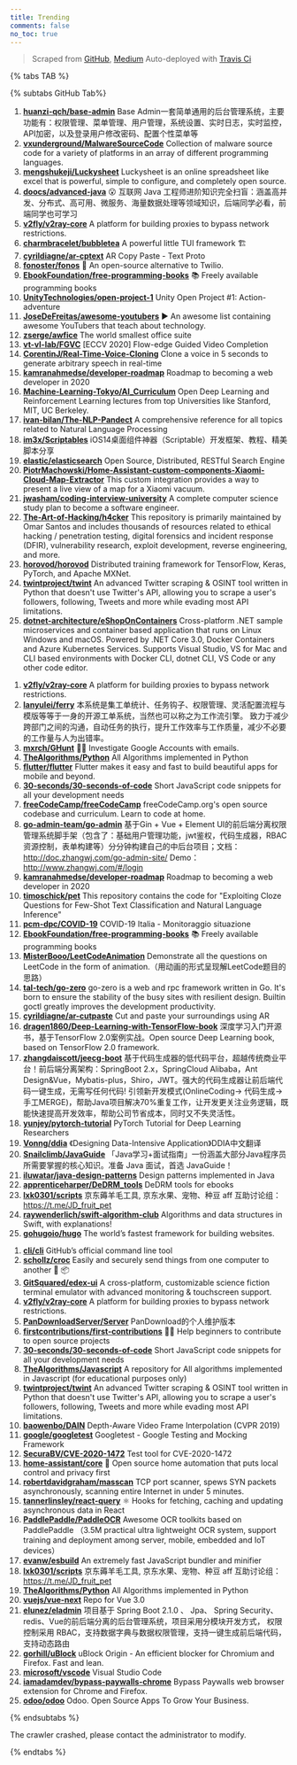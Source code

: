 ```yaml
---
title: Trending
comments: false
no_toc: true
---
```


> Scraped from [GitHub](https://github.com/trending), [Medium](https://medium.com/topic/popular)
Auto-deployed with [Travis Ci](https://travis-ci.org/)

{% tabs TAB %}
<!-- tab GitHub -->
{% subtabs GitHub Tab%}
<!-- tab Daily -->
1. [**huanzi-qch/base-admin**](https://github.com/huanzi-qch/base-admin)
Base Admin一套简单通用的后台管理系统，主要功能有：权限管理、菜单管理、用户管理，系统设置、实时日志，实时监控，API加密，以及登录用户修改密码、配置个性菜单等
2. [**vxunderground/MalwareSourceCode**](https://github.com/vxunderground/MalwareSourceCode)
Collection of malware source code for a variety of platforms in an array of different programming languages.
3. [**mengshukeji/Luckysheet**](https://github.com/mengshukeji/Luckysheet)
Luckysheet is an online spreadsheet like excel that is powerful, simple to configure, and completely open source.
4. [**doocs/advanced-java**](https://github.com/doocs/advanced-java)
😮 互联网 Java 工程师进阶知识完全扫盲：涵盖高并发、分布式、高可用、微服务、海量数据处理等领域知识，后端同学必看，前端同学也可学习
5. [**v2fly/v2ray-core**](https://github.com/v2fly/v2ray-core)
A platform for building proxies to bypass network restrictions.
6. [**charmbracelet/bubbletea**](https://github.com/charmbracelet/bubbletea)
A powerful little TUI framework 🏗
7. [**cyrildiagne/ar-cptext**](https://github.com/cyrildiagne/ar-cptext)
AR Copy Paste - Text Proto
8. [**fonoster/fonos**](https://github.com/fonoster/fonos)
🚀 An open-source alternative to Twilio.
9. [**EbookFoundation/free-programming-books**](https://github.com/EbookFoundation/free-programming-books)
📚 Freely available programming books
10. [**UnityTechnologies/open-project-1**](https://github.com/UnityTechnologies/open-project-1)
Unity Open Project #1: Action-adventure
11. [**JoseDeFreitas/awesome-youtubers**](https://github.com/JoseDeFreitas/awesome-youtubers)
▶️ An awesome list containing awesome YouTubers that teach about technology.
12. [**zserge/awfice**](https://github.com/zserge/awfice)
The world smallest office suite
13. [**vt-vl-lab/FGVC**](https://github.com/vt-vl-lab/FGVC)
[ECCV 2020] Flow-edge Guided Video Completion
14. [**CorentinJ/Real-Time-Voice-Cloning**](https://github.com/CorentinJ/Real-Time-Voice-Cloning)
Clone a voice in 5 seconds to generate arbitrary speech in real-time
15. [**kamranahmedse/developer-roadmap**](https://github.com/kamranahmedse/developer-roadmap)
Roadmap to becoming a web developer in 2020
16. [**Machine-Learning-Tokyo/AI_Curriculum**](https://github.com/Machine-Learning-Tokyo/AI_Curriculum)
Open Deep Learning and Reinforcement Learning lectures from top Universities like Stanford, MIT, UC Berkeley.
17. [**ivan-bilan/The-NLP-Pandect**](https://github.com/ivan-bilan/The-NLP-Pandect)
A comprehensive reference for all topics related to Natural Language Processing
18. [**im3x/Scriptables**](https://github.com/im3x/Scriptables)
iOS14桌面组件神器（Scriptable）开发框架、教程、精美脚本分享
19. [**elastic/elasticsearch**](https://github.com/elastic/elasticsearch)
Open Source, Distributed, RESTful Search Engine
20. [**PiotrMachowski/Home-Assistant-custom-components-Xiaomi-Cloud-Map-Extractor**](https://github.com/PiotrMachowski/Home-Assistant-custom-components-Xiaomi-Cloud-Map-Extractor)
This custom integration provides a way to present a live view of a map for a Xiaomi vacuum.
21. [**jwasham/coding-interview-university**](https://github.com/jwasham/coding-interview-university)
A complete computer science study plan to become a software engineer.
22. [**The-Art-of-Hacking/h4cker**](https://github.com/The-Art-of-Hacking/h4cker)
This repository is primarily maintained by Omar Santos and includes thousands of resources related to ethical hacking / penetration testing, digital forensics and incident response (DFIR), vulnerability research, exploit development, reverse engineering, and more.
23. [**horovod/horovod**](https://github.com/horovod/horovod)
Distributed training framework for TensorFlow, Keras, PyTorch, and Apache MXNet.
24. [**twintproject/twint**](https://github.com/twintproject/twint)
An advanced Twitter scraping & OSINT tool written in Python that doesn't use Twitter's API, allowing you to scrape a user's followers, following, Tweets and more while evading most API limitations.
25. [**dotnet-architecture/eShopOnContainers**](https://github.com/dotnet-architecture/eShopOnContainers)
Cross-platform .NET sample microservices and container based application that runs on Linux Windows and macOS. Powered by .NET Core 3.0, Docker Containers and Azure Kubernetes Services. Supports Visual Studio, VS for Mac and CLI based environments with Docker CLI, dotnet CLI, VS Code or any other code editor.
<!-- endtab -->
<!-- tab Weekly -->
1. [**v2fly/v2ray-core**](https://github.com/v2fly/v2ray-core)
A platform for building proxies to bypass network restrictions.
2. [**lanyulei/ferry**](https://github.com/lanyulei/ferry)
本系统是集工单统计、任务钩子、权限管理、灵活配置流程与模版等等于一身的开源工单系统，当然也可以称之为工作流引擎。 致力于减少跨部门之间的沟通，自动任务的执行，提升工作效率与工作质量，减少不必要的工作量与人为出错率。
3. [**mxrch/GHunt**](https://github.com/mxrch/GHunt)
🕵️‍♂️ Investigate Google Accounts with emails.
4. [**TheAlgorithms/Python**](https://github.com/TheAlgorithms/Python)
All Algorithms implemented in Python
5. [**flutter/flutter**](https://github.com/flutter/flutter)
Flutter makes it easy and fast to build beautiful apps for mobile and beyond.
6. [**30-seconds/30-seconds-of-code**](https://github.com/30-seconds/30-seconds-of-code)
Short JavaScript code snippets for all your development needs
7. [**freeCodeCamp/freeCodeCamp**](https://github.com/freeCodeCamp/freeCodeCamp)
freeCodeCamp.org's open source codebase and curriculum. Learn to code at home.
8. [**go-admin-team/go-admin**](https://github.com/go-admin-team/go-admin)
基于Gin + Vue + Element UI的前后端分离权限管理系统脚手架（包含了：基础用户管理功能，jwt鉴权，代码生成器，RBAC资源控制，表单构建等）分分钟构建自己的中后台项目；文档：http://doc.zhangwj.com/go-admin-site/ Demo： http://www.zhangwj.com/#/login
9. [**kamranahmedse/developer-roadmap**](https://github.com/kamranahmedse/developer-roadmap)
Roadmap to becoming a web developer in 2020
10. [**timoschick/pet**](https://github.com/timoschick/pet)
This repository contains the code for "Exploiting Cloze Questions for Few-Shot Text Classification and Natural Language Inference"
11. [**pcm-dpc/COVID-19**](https://github.com/pcm-dpc/COVID-19)
COVID-19 Italia - Monitoraggio situazione
12. [**EbookFoundation/free-programming-books**](https://github.com/EbookFoundation/free-programming-books)
📚 Freely available programming books
13. [**MisterBooo/LeetCodeAnimation**](https://github.com/MisterBooo/LeetCodeAnimation)
Demonstrate all the questions on LeetCode in the form of animation.（用动画的形式呈现解LeetCode题目的思路）
14. [**tal-tech/go-zero**](https://github.com/tal-tech/go-zero)
go-zero is a web and rpc framework written in Go. It's born to ensure the stability of the busy sites with resilient design. Builtin goctl greatly improves the development productivity.
15. [**cyrildiagne/ar-cutpaste**](https://github.com/cyrildiagne/ar-cutpaste)
Cut and paste your surroundings using AR
16. [**dragen1860/Deep-Learning-with-TensorFlow-book**](https://github.com/dragen1860/Deep-Learning-with-TensorFlow-book)
深度学习入门开源书，基于TensorFlow 2.0案例实战。Open source Deep Learning book, based on TensorFlow 2.0 framework.
17. [**zhangdaiscott/jeecg-boot**](https://github.com/zhangdaiscott/jeecg-boot)
基于代码生成器的低代码平台，超越传统商业平台！前后端分离架构：SpringBoot 2.x，SpringCloud Alibaba，Ant Design&Vue，Mybatis-plus，Shiro，JWT。强大的代码生成器让前后端代码一键生成，无需写任何代码! 引领新开发模式(OnlineCoding-> 代码生成-> 手工MERGE)，帮助Java项目解决70%重复工作，让开发更关注业务逻辑，既能快速提高开发效率，帮助公司节省成本，同时又不失灵活性。
18. [**yunjey/pytorch-tutorial**](https://github.com/yunjey/pytorch-tutorial)
PyTorch Tutorial for Deep Learning Researchers
19. [**Vonng/ddia**](https://github.com/Vonng/ddia)
《Designing Data-Intensive Application》DDIA中文翻译
20. [**Snailclimb/JavaGuide**](https://github.com/Snailclimb/JavaGuide)
「Java学习+面试指南」一份涵盖大部分Java程序员所需要掌握的核心知识。准备 Java 面试，首选 JavaGuide！
21. [**iluwatar/java-design-patterns**](https://github.com/iluwatar/java-design-patterns)
Design patterns implemented in Java
22. [**apprenticeharper/DeDRM_tools**](https://github.com/apprenticeharper/DeDRM_tools)
DeDRM tools for ebooks
23. [**lxk0301/scripts**](https://github.com/lxk0301/scripts)
京东薅羊毛工具, 京东水果、宠物、种豆 aff 互助讨论组：https://t.me/JD_fruit_pet
24. [**raywenderlich/swift-algorithm-club**](https://github.com/raywenderlich/swift-algorithm-club)
Algorithms and data structures in Swift, with explanations!
25. [**gohugoio/hugo**](https://github.com/gohugoio/hugo)
The world’s fastest framework for building websites.
<!-- endtab -->
<!-- tab Monthly -->
1. [**cli/cli**](https://github.com/cli/cli)
GitHub’s official command line tool
2. [**schollz/croc**](https://github.com/schollz/croc)
Easily and securely send things from one computer to another 🐊 📦
3. [**GitSquared/edex-ui**](https://github.com/GitSquared/edex-ui)
A cross-platform, customizable science fiction terminal emulator with advanced monitoring & touchscreen support.
4. [**v2fly/v2ray-core**](https://github.com/v2fly/v2ray-core)
A platform for building proxies to bypass network restrictions.
5. [**PanDownloadServer/Server**](https://github.com/PanDownloadServer/Server)
PanDownload的个人维护版本
6. [**firstcontributions/first-contributions**](https://github.com/firstcontributions/first-contributions)
🚀✨ Help beginners to contribute to open source projects
7. [**30-seconds/30-seconds-of-code**](https://github.com/30-seconds/30-seconds-of-code)
Short JavaScript code snippets for all your development needs
8. [**TheAlgorithms/Javascript**](https://github.com/TheAlgorithms/Javascript)
A repository for All algorithms implemented in Javascript (for educational purposes only)
9. [**twintproject/twint**](https://github.com/twintproject/twint)
An advanced Twitter scraping & OSINT tool written in Python that doesn't use Twitter's API, allowing you to scrape a user's followers, following, Tweets and more while evading most API limitations.
10. [**baowenbo/DAIN**](https://github.com/baowenbo/DAIN)
Depth-Aware Video Frame Interpolation (CVPR 2019)
11. [**google/googletest**](https://github.com/google/googletest)
Googletest - Google Testing and Mocking Framework
12. [**SecuraBV/CVE-2020-1472**](https://github.com/SecuraBV/CVE-2020-1472)
Test tool for CVE-2020-1472
13. [**home-assistant/core**](https://github.com/home-assistant/core)
🏡 Open source home automation that puts local control and privacy first
14. [**robertdavidgraham/masscan**](https://github.com/robertdavidgraham/masscan)
TCP port scanner, spews SYN packets asynchronously, scanning entire Internet in under 5 minutes.
15. [**tannerlinsley/react-query**](https://github.com/tannerlinsley/react-query)
⚛️ Hooks for fetching, caching and updating asynchronous data in React
16. [**PaddlePaddle/PaddleOCR**](https://github.com/PaddlePaddle/PaddleOCR)
Awesome OCR toolkits based on PaddlePaddle （3.5M practical ultra lightweight OCR system, support training and deployment among server, mobile, embedded and IoT devices）
17. [**evanw/esbuild**](https://github.com/evanw/esbuild)
An extremely fast JavaScript bundler and minifier
18. [**lxk0301/scripts**](https://github.com/lxk0301/scripts)
京东薅羊毛工具, 京东水果、宠物、种豆 aff 互助讨论组：https://t.me/JD_fruit_pet
19. [**TheAlgorithms/Python**](https://github.com/TheAlgorithms/Python)
All Algorithms implemented in Python
20. [**vuejs/vue-next**](https://github.com/vuejs/vue-next)
Repo for Vue 3.0
21. [**elunez/eladmin**](https://github.com/elunez/eladmin)
项目基于 Spring Boot 2.1.0 、 Jpa、 Spring Security、redis、Vue的前后端分离的后台管理系统，项目采用分模块开发方式， 权限控制采用 RBAC，支持数据字典与数据权限管理，支持一键生成前后端代码，支持动态路由
22. [**gorhill/uBlock**](https://github.com/gorhill/uBlock)
uBlock Origin - An efficient blocker for Chromium and Firefox. Fast and lean.
23. [**microsoft/vscode**](https://github.com/microsoft/vscode)
Visual Studio Code
24. [**iamadamdev/bypass-paywalls-chrome**](https://github.com/iamadamdev/bypass-paywalls-chrome)
Bypass Paywalls web browser extension for Chrome and Firefox.
25. [**odoo/odoo**](https://github.com/odoo/odoo)
Odoo. Open Source Apps To Grow Your Business.
<!-- endtab -->
{% endsubtabs %}
<!-- endtab -->
<!-- tab Medium -->
The crawler crashed, please contact the administrator to modify.
<!-- endtab -->
{% endtabs %}

